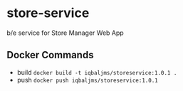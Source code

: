 # store-service

b/e service for Store Manager Web App

## Docker Commands

- build `docker build -t iqbaljms/storeservice:1.0.1 .`
- push `docker push iqbaljms/storeservice:1.0.1`
